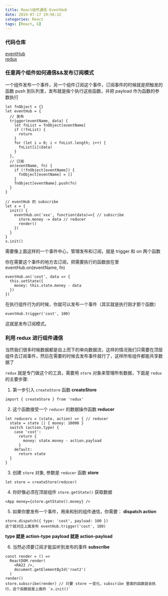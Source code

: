 ```yaml
---
title: React组件通信-EventHub
date: 2019-07-17 19:56:12
categories: React
tags: [React, G]
---
```

### 代码仓库
[eventHub](https://github.com/iiicon/react-demo-advance/blob/master/src/pages/RA2_1/index.jsx)   
[redux](https://github.com/iiicon/react-demo-advance/blob/master/src/pages/RA2_2/index.jsx)

### 任意两个组件如何通信&&发布订阅模式

一个组件发布一个事件，另一个组件订阅这个事件，订阅事件的时候就是把触发的函数 push 到队列里，发布就是挨个执行这些函数，并把 payload 作为函数的参数执行

```
let fnObject = {}
let eventHub = {
  // 发布
  trigger(eventName, data) {
    let fnList = fnObject[eventName]
    if (!fnList) {
      return
    }
    for (let i = 0; i < fnList.length; i++) {
      fnList[i](data)
    }
  },
  // 订阅
  on(eventName, fn) {
    if (!fnObject[eventName]) {
      fnObject[eventName] = []
    }
    fnObject[eventName].push(fn)
  }
}

// eventHub 的 subscribe
let x = {
  init() {
    eventHub.on('xxx', function(data)=>{ // subscribe
      store.money -= data // reducer
      render()
    })
  }
}
x.init()
```

需要像上面这样的一个事件中心，管理发布和订阅，就是 trigger 和 on 两个函数

你在需要这个事件的地方去订阅，把需要执行的函数放在里 eventHub.on(eventName, fn)

```
eventHub.on('cost', data => {
  this.setState({
    money: this.state.money - data
  })
})
```

在执行组件行为的时候，你就可以发布一个事件（其实就是执行刚才那个函数）

```
eventHub.trigger('cost', 100)
```

这就是发布订阅模式。

### 利用 redux 进行组件通信

当然我们很多时候数据都是自上而下的单向数据流，这样的情况我们只需要在顶层组件去订阅事件，然后在需要的时候去发布事件就行了，这样所有组件都能共享数据了

`redux` 就是专门做这个的工具，需要用 `store` 对象来管理所有数据，下面是 `redux` 的主要步骤:

1. 第一步引入 `createStore` 函数 **createStore**

```
import { createStore } from 'redux'
```

2. 这个函数接受一个 `reducer` 的数据操作函数 **reducer**

```
let reducers = (state, action) => { // reducer
  state = state || { money: 10000 }
  switch (action.type) {
    case 'cost':
      return {
        money: state.money - action.payload
      }
    default:
      return state
  }
}
```

3. 创建 `store` 对象, 参数是 `reducer` 函数 **store**

```
let store = createStore(reducer) 
```

4. 你好像必须在顶层组件 `store.getState()` 获取数据

```
<App money={store.getState().money} />
```

5. 如果你要发布一个事件，用来和别的组件通信，你需要： **dispatch action**

```
store.dispatch({ type: 'cost', payload: 100 })
这个就对应上面发布 eventHub.trigger('cost', 100) 
```

**type 就是 action-type**
**payload 就是 action-payload**

6. 当然必须要订阅才能监听到发布的事件 **subscribe**

```
const render = () =>
  ReactDOM.render(
    <RA22 />,
    document.getElementById('root2')
  )
render()
store.subscribe(render) // 只要 store 一变化，subscribe 里面的函数就会执行，这个函数就是上面的 `x.init()`
```
